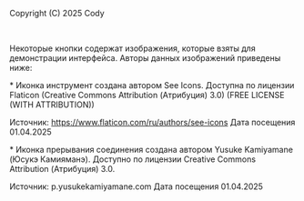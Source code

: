 Copyright (C) 2025 Cody

 

Некоторые кнопки содержат изображения, которые взяты для демонстрации
интерфейса. Авторы данных изображений приведены ниже:

\* Иконка инструмент создана автором See Icons. Доступна по лицензии Flaticon
(Creative Commons Attribution (Атрибуция) 3.0) (FREE LICENSE (WITH ATTRIBUTION))

Источник: https://www.flaticon.com/ru/authors/see-icons Дата посещения
01.04.2025

\* Иконка прерывания соединения создана автором Yusuke Kamiyamane (Юсукэ
Камияманэ). Доступно по лицензии Creative Commons Attribution (Атрибуция) 3.0.

Источник: p.yusukekamiyamane.com Дата посещения 01.04.2025
